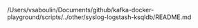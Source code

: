 /Users/vsaboulin/Documents/github/kafka-docker-playground/scripts/../other/syslog-logstash-ksqldb/README.md